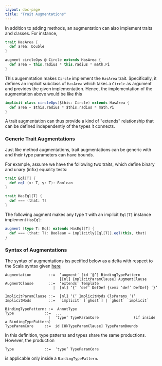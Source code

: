 ```yaml
---
layout: doc-page
title: "Trait Augmentations"
---
```


In addition to adding methods, an augmentation can also implement traits and classes. For instance,

```scala
trait HasArea {
  def area: Double
}

augment circleOps @ Circle extends HasArea {
  def area = this.radius * this.radius * math.Pi
}
```

This augemntation makes `Circle` implement the `HasArea` trait. Specifically, it defines an implicit subclass of `HasArea`
which takes a `Circle` as argument and provides the given implementation. Hence, the implementation of the augmentation above would be like this

```scala
implicit class circleOps($this: Circle) extends HasArea {
  def area = $this.radius * $this.radius * math.Pi
}
```

A trait augmentation can thus provide a kind of "extends" relationship that can be defined independently of the types it connects.

### Generic Trait Augmentations

Just like method augmentations, trait augmentations can be generic with and their type parameters can have bounds.

For example, assume we have the following two traits, which define binary and unary (infix) equality tests:

```scala
trait Eql[T] {
  def eql (x: T, y: T): Boolean
}

trait HasEql[T] {
  def === (that: T)
}
```

The following augment makes any type `T` with an implicit `Eql[T]` instance implement `HasEql`:

```scala
augment (type T: Eql) extends HasEql[T] {
  def === (that: T): Boolean = implicitly[Eql[T]].eql(this, that)
}
```

### Syntax of Augmentations

The syntax of augmentations iss pecified below as a delta with respect to the Scala syntax given [here](http://dotty.epfl.ch/docs/internals/syntax.html)

    Augmentation        ::=  ‘augment’ [id ‘@’] BindingTypePattern
                             [[nl] ImplicitParamClause] AugmentClause
    AugmentClause       ::=  ‘extends’ Template
                          |  [nl] ‘{’ ‘def’ DefDef {semi ‘def’ DefDef} ‘}’

    ImplicitParamClause ::=  [nl] ‘(’ ImplicitMods ClsParams ‘)’
    ImplicitMods        ::=  `implicit` [`ghost`] | `ghost` `implicit`

    BindingTypePattern: :=  AnnotType
    Type              ::=  ...
                        |  ‘type’ TypeParamCore                (if inside a BindingTypePattern)
    TypeParamCore     ::=  id [HkTypeParamClause] TypeParamBounds

In this definition, type patterns and types share the same productions. However, the production

    Type              ::=  ‘type’ TypeParamCore

is applicable only inside a `BindingTypePattern`.


